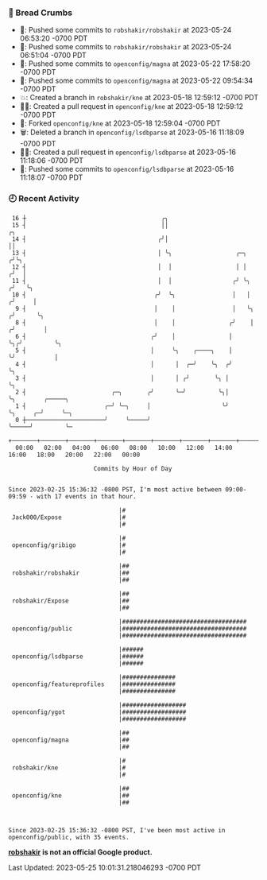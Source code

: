 ### 🍞 Bread Crumbs

 * 🚢: Pushed some commits to `robshakir/robshakir` at 2023-05-24 06:53:20 -0700 PDT
 * 🚢: Pushed some commits to `robshakir/robshakir` at 2023-05-24 06:51:04 -0700 PDT
 * 🚢: Pushed some commits to `openconfig/magna` at 2023-05-22 17:58:20 -0700 PDT
 * 🚢: Pushed some commits to `openconfig/magna` at 2023-05-22 09:54:34 -0700 PDT
 * 💥: Created a branch in `robshakir/kne` at 2023-05-18 12:59:12 -0700 PDT
 * ✍🏼: Created a pull request in `openconfig/kne` at 2023-05-18 12:59:12 -0700 PDT
 * 🍴: Forked `openconfig/kne` at 2023-05-18 12:59:04 -0700 PDT
 * 🗑: Deleted a branch in `openconfig/lsdbparse` at 2023-05-16 11:18:09 -0700 PDT
 * ✍🏼: Created a pull request in `openconfig/lsdbparse` at 2023-05-16 11:18:06 -0700 PDT
 * 🚢: Pushed some commits to `openconfig/lsdbparse` at 2023-05-16 11:18:07 -0700 PDT

### 🕘 Recent Activity
```
 16 ┼                                      ╭╮
 15 ┤                                      ││                                ╭╮
 14 ┤                                     ╭╯│                                ││
 13 ┤                                     │ ╰╮                  ╭─╮         ╭╯╰╮
 12 ┤                                     │  │                  │ │        ╭╯  │
 11 ┤                                     │  │                 ╭╯ ╰╮      ╭╯   ╰╮
 10 ┤                                    ╭╯  ╰╮                │   │     ╭╯     │
  9 ┤                                    │    │                │   ╰╮   ╭╯      ╰╮
  8 ┤                                    │    │               ╭╯    │  ╭╯        │
  6 ┤                                   ╭╯    │               │     ╰╮╭╯         ╰╮
  5 ┤                                   │     ╰╮    ╭────╮    │      ╰╯           │
  4 ┤                                   │      │  ╭─╯    ╰╮  ╭╯                   ╰╮
  3 ┤                                   │      │ ╭╯       ╰╮ │                     ╰╮
  2 ┤                        ╭─╮       ╭╯      ╰─╯         ╰╮│                      ╰╮        ╭─────╮
  1 ┤                      ╭─╯ ╰─╮     │                    ╰╯                       ╰╮     ╭─╯     ╰─╮
  0 ┼──────────────────────╯     ╰─────╯                                              ╰─────╯         ╰─
    +───────+───────+───────+───────+───────+───────+───────+───────+───────+───────+───────+───────+────
  00:00   02:00   04:00   06:00   08:00   10:00   12:00   14:00   16:00   18:00   20:00   22:00   00:00   

						Commits by Hour of Day


Since 2023-02-25 15:36:32 -0800 PST, I'm most active between 09:00-09:59 - with 17 events in that hour.

```



```
                               |#
 Jack000/Expose                |#
                               |#

                               |#
 openconfig/gribigo            |#
                               |#

                               |##
 robshakir/robshakir           |##
                               |##

                               |##
 robshakir/Expose              |##
                               |##

                               |###################################
 openconfig/public             |###################################
                               |###################################

                               |######
 openconfig/lsdbparse          |######
                               |######

                               |###############
 openconfig/featureprofiles    |###############
                               |###############

                               |##################
 openconfig/ygot               |##################
                               |##################

                               |##
 openconfig/magna              |##
                               |##

                               |#
 robshakir/kne                 |#
                               |#

                               |##
 openconfig/kne                |##
                               |##



Since 2023-02-25 15:36:32 -0800 PST, I've been most active in openconfig/public, with 35 events.

```
**[robshakir](mailto:robjs@google.com) is not an official Google product.**  


Last Updated: 2023-05-25 10:01:31.218046293 -0700 PDT
